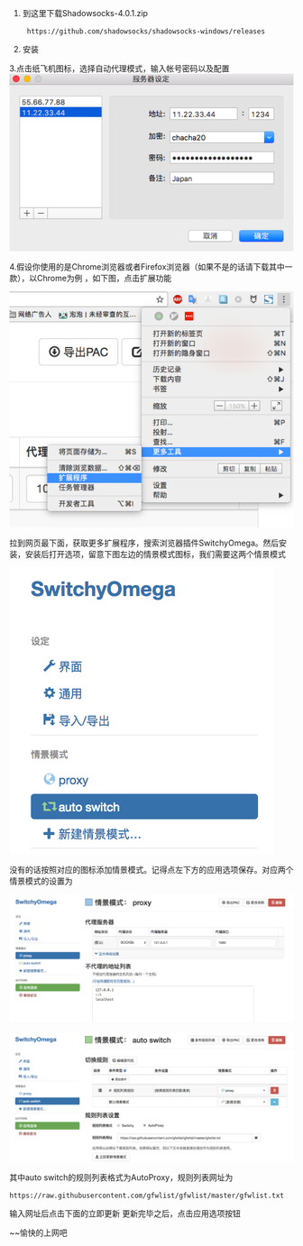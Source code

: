 1. 到这里下载Shadowsocks-4.0.1.zip

        https://github.com/shadowsocks/shadowsocks-windows/releases

2. 安装

3.点击纸飞机图标，选择自动代理模式，输入帐号密码以及配置
![1](https://github.com/EngineGirl/basic-tutorial/blob/master/img/shadowsocks%E8%AE%BE%E7%BD%AE.png?raw=true)

4.假设你使用的是Chrome浏览器或者Firefox浏览器（如果不是的话请下载其中一款），以Chrome为例
，如下图，点击扩展功能

![chrome](https://github.com/EngineGirl/basic-tutorial/blob/master/img/%E6%89%A9%E5%B1%95%E7%A8%8B%E5%BA%8F.png?raw=true)

拉到网页最下面，获取更多扩展程序，搜索浏览器插件SwitchyOmega。然后安装，安装后打开选项，留意下图左边的情景模式图标，我们需要这两个情景模式

![proxy_list](https://github.com/EngineGirl/basic-tutorial/blob/master/img/%E6%83%85%E6%99%AF%E6%A8%A1%E5%BC%8F%E5%88%97%E8%A1%A8.png?raw=true)

没有的话按照对应的图标添加情景模式。记得点左下方的应用选项保存。对应两个情景模式的设置为

![proxy](https://github.com/EngineGirl/basic-tutorial/blob/master/img/proxy%E6%A8%A1%E5%BC%8F%E8%AE%BE%E7%BD%AE.png?raw=true)

![autoswitch](https://github.com/EngineGirl/basic-tutorial/blob/master/img/autoswitch%E6%A8%A1%E5%BC%8F%E8%AE%BE%E7%BD%AE.png?raw=true)

其中auto switch的规则列表格式为AutoProxy，规则列表网址为

    https://raw.githubusercontent.com/gfwlist/gfwlist/master/gfwlist.txt
    
输入网址后点击下面的立即更新
更新完毕之后，点击应用选项按钮

~~愉快的上网吧
